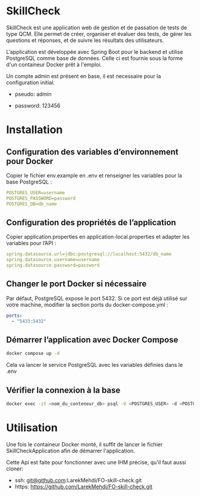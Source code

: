 # SkillCheck
SkillCheck est une application web de gestion et de passation de tests de type QCM. Elle permet de créer, organiser et évaluer des tests, de gérer les questions et réponses, et de suivre les résultats des utilisateurs. 

L’application est développée avec Spring Boot pour le backend et utilise PostgreSQL comme base de données. Celle ci est fournie sous la forme d'un containeur Docker prêt à l'emploi.

Un compte admin est présent en base, il est necessaire pour la configuration initial.

- pseudo: admin

- password: 123456

# Installation

## Configuration des variables d’environnement pour Docker
Copier le fichier env.example en .env et renseigner les variables pour la base PostgreSQL :

```yaml
POSTGRES_USER=username
POSTGRES_PASSWORD=password
POSTGRES_DB=db_name
```

## Configuration des propriétés de l’application
Copier application.properties en application-local.properties et adapter les variables pour l’API :

```yaml
spring.datasource.url=jdbc:postgresql://localhost:5432/db_name
spring.datasource.username=username
spring.datasource.password=password
```

## Changer le port Docker si nécessaire
Par défaut, PostgreSQL expose le port 5432. Si ce port est déjà utilisé sur votre machine, modifier la section ports du docker-compose.yml :

```yaml
ports:
  - "5433:5432"
```

## Démarrer l’application avec Docker Compose

```bash
docker compose up -d
```

Cela va lancer le service PostgreSQL avec les variables définies dans le .env

## Vérifier la connexion à la base

```bash
docker exec -it <nom_du_conteneur_db> psql -U <POSTGRES_USER> -d <POSTGRES_DB>
```

# Utilisation

Une fois le containeur Docker monté, il suffit de lancer le fichier SkillCheckApplication afin de démarrer l'application.

Cette Api est faite pour fonctionner avec une IHM précise, qu'il faut aussi cloner:
- ssh: git@github.com:LarekMehdi/FO-skill-check.git
- https: https://github.com/LarekMehdi/FO-skill-check.git

